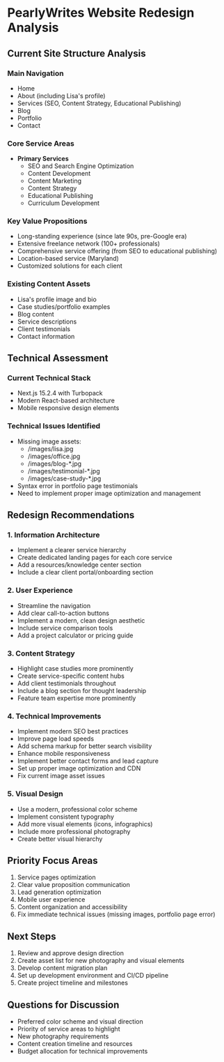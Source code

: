 # PearlyWrites Website Redesign Analysis

## Current Site Structure Analysis

### Main Navigation
- Home
- About (including Lisa's profile)
- Services (SEO, Content Strategy, Educational Publishing)
- Blog
- Portfolio
- Contact

### Core Service Areas
- **Primary Services**
  - SEO and Search Engine Optimization
  - Content Development
  - Content Marketing
  - Content Strategy
  - Educational Publishing
  - Curriculum Development

### Key Value Propositions
- Long-standing experience (since late 90s, pre-Google era)
- Extensive freelance network (100+ professionals)
- Comprehensive service offering (from SEO to educational publishing)
- Location-based service (Maryland)
- Customized solutions for each client

### Existing Content Assets
- Lisa's profile image and bio
- Case studies/portfolio examples
- Blog content
- Service descriptions
- Client testimonials
- Contact information

## Technical Assessment

### Current Technical Stack
- Next.js 15.2.4 with Turbopack
- Modern React-based architecture
- Mobile responsive design elements

### Technical Issues Identified
- Missing image assets:
  - /images/lisa.jpg
  - /images/office.jpg
  - /images/blog-*.jpg
  - /images/testimonial-*.jpg
  - /images/case-study-*.jpg
- Syntax error in portfolio page testimonials
- Need to implement proper image optimization and management

## Redesign Recommendations

### 1. Information Architecture
- Implement a clearer service hierarchy
- Create dedicated landing pages for each core service
- Add a resources/knowledge center section
- Include a clear client portal/onboarding section

### 2. User Experience
- Streamline the navigation
- Add clear call-to-action buttons
- Implement a modern, clean design aesthetic
- Include service comparison tools
- Add a project calculator or pricing guide

### 3. Content Strategy
- Highlight case studies more prominently
- Create service-specific content hubs
- Add client testimonials throughout
- Include a blog section for thought leadership
- Feature team expertise more prominently

### 4. Technical Improvements
- Implement modern SEO best practices
- Improve page load speeds
- Add schema markup for better search visibility
- Enhance mobile responsiveness
- Implement better contact forms and lead capture
- Set up proper image optimization and CDN
- Fix current image asset issues

### 5. Visual Design
- Use a modern, professional color scheme
- Implement consistent typography
- Add more visual elements (icons, infographics)
- Include more professional photography
- Create better visual hierarchy

## Priority Focus Areas
1. Service pages optimization
2. Clear value proposition communication
3. Lead generation optimization
4. Mobile user experience
5. Content organization and accessibility
6. Fix immediate technical issues (missing images, portfolio page error)

## Next Steps
1. Review and approve design direction
2. Create asset list for new photography and visual elements
3. Develop content migration plan
4. Set up development environment and CI/CD pipeline
5. Create project timeline and milestones

## Questions for Discussion
- Preferred color scheme and visual direction
- Priority of service areas to highlight
- New photography requirements
- Content creation timeline and resources
- Budget allocation for technical improvements 
